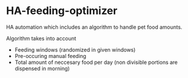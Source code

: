 # HA-feeding-optimizer
HA automation which includes an algorithm to handle pet food amounts.

Algorithm takes into account
- Feeding windows (randomized in given windows)
- Pre-occuring manual feeding
- Total amount of neccesary food per day (non divisible portions are dispensed in morning)
